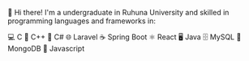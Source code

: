 👋 Hi there! I'm a undergraduate in Ruhuna University and skilled in programming languages and frameworks in:

💻 C
🔧 C++
🏹 C#
🌐 Laravel
☕ Spring Boot
⚛️ React
🖥️ Java
🗄️ MySQL
🍃 MongoDB
📄 Javascript
    



<!--
**dihaxn/dihaxn** is a ✨ _special_ ✨ repository because its `README.md` (this file) appears on your GitHub profile.

Here are some ideas to get you started:

- 🔭 I’m currently working on ...
- 🌱 I’m currently learning ...
- 👯 I’m looking to collaborate on ...
- 🤔 I’m looking for help with ...
- 💬 Ask me about ...
- 📫 How to reach me: ...
- 😄 Pronouns: ...
- ⚡ Fun fact: ...
-->
